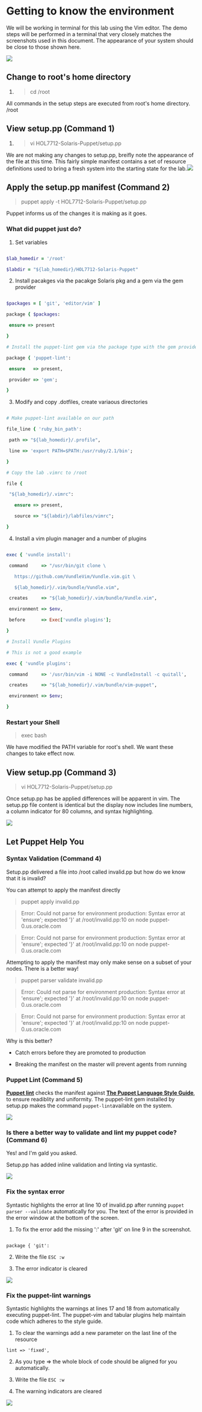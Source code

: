 # Getting to know the environment

We will be working in terminal for this lab using the Vim editor. The demo steps will be performed in a terminal that very closely matches the screenshots used in this document. The appearance of your system should be close to those shown here.

![](/images/SETUP-001-setup-steps.png)

## Change to root's home directory

1. > cd \/root

  All commands in the setup steps are executed from root's home directory. \/root

## View setup.pp \(Command 1\)

1. > vi HOL7712-Solaris-Puppet\/setup.pp

  We are not making any changes to setup.pp, breifly note the appearance of the file at this time. This fairly simple manifest contains a set of resource definitions used to bring a fresh system into the starting state for the lab.![](/images/SETUP-002-setup-before.png)

## Apply the setup.pp manifest \(Command 2\)

> puppet apply -t HOL7712-Solaris-Puppet\/setup.pp

Puppet informs us of the changes it is making as it goes.

### What did puppet just do?

1. Set variables

  ```ruby

  $lab_homedir = '/root'

  $labdir = "${lab_homedir}/HOL7712-Solaris-Puppet"

  ```

2. Install pacakges via the pacakge Solaris pkg and a gem via the gem provider

  ```ruby

  $packages = [ 'git', 'editor/vim' ]

  package { $packages:

   ensure => present

  }

  # Install the puppet-lint gem via the package type with the gem provider

  package { 'puppet-lint':

   ensure   => present,

   provider => 'gem';

  }

  ```

3. Modify and copy .dotfiles, create variaous directories

  ```ruby

  # Make puppet-lint available on our path

  file_line { 'ruby_bin_path':

   path => "${lab_homedir}/.profile",

   line => 'export PATH=$PATH:/usr/ruby/2.1/bin';

  }

  # Copy the lab .vimrc to /root

  file {

   "${lab_homedir}/.vimrc":

     ensure => present,

     source => "${labdir}/labfiles/vimrc";

  }

  ```

4. Install a vim plugin manager and a number of plugins

  ```ruby

  exec { 'vundle install':

   command     => "/usr/bin/git clone \

     https://github.com/VundleVim/Vundle.vim.git \

     ${lab_homedir}/.vim/bundle/Vundle.vim",

   creates     => "${lab_homedir}/.vim/bundle/Vundle.vim",

   environment => $env,

   before      => Exec['vundle plugins'];

  }

  # Install Vundle Plugins

  # This is not a good example

  exec { 'vundle plugins':

   command     => '/usr/bin/vim -i NONE -c VundleInstall -c quitall',

   creates     => "${lab_homedir}/.vim/bundle/vim-puppet",

   environment => $env;

  }

  ```

### Restart your Shell

> exec bash

We have modified the PATH variable for root's shell. We want these changes to take effect now.

## View setup.pp \(Command 3\)

> vi HOL7712-Solaris-Puppet\/setup.pp

Once setup.pp has be applied differences will be apparent in vim. The setup.pp file content is identical but the display now includes line numbers, a column indicator for 80 columns, and syntax highlighting.

![](/images/SETUP-003-setup-after.png)

## Let Puppet Help You

### Syntax Validation \(Command 4\)

Setup.pp delivered a file into \/root called invalid.pp but how do we know that it is invalid?

You can attempt to apply the manifest directly

> puppet apply invalid.pp

> 

> Error: Could not parse for environment production: Syntax error at 'ensure'; expected '}' at \/root\/invalid.pp:10 on node puppet-0.us.oracle.com

> 

> Error: Could not parse for environment production: Syntax error at 'ensure'; expected '}' at \/root\/invalid.pp:10 on node puppet-0.us.oracle.com

Attempting to apply the manifest may only make sense on a subset of your nodes. There is a better way!

> puppet parser validate invalid.pp

> 

> Error: Could not parse for environment production: Syntax error at 'ensure'; expected '}' at \/root\/invalid.pp:10 on node puppet-0.us.oracle.com

> 

> Error: Could not parse for environment production: Syntax error at 'ensure'; expected '}' at \/root\/invalid.pp:10 on node puppet-0.us.oracle.com

Why is this better?

* Catch errors before they are promoted to production

* Breaking the manifest on the master will prevent agents from running

### Puppet Lint \(Command 5\)

**[Puppet lint](http://puppet-lint.com/)** checks the manifest against **[The Puppet Language Style Guide](https://docs.puppet.com/guides/style_guide.html "Puppet Style Guide")**, to ensure readiblity and uniformity. The puppet-lint gem installed by setup.pp makes the command `puppet-lint`available on the system.

![](/images/SETUP-004-005-parser-lint.png)

### Is there a better way to validate and lint my puppet code? \(Command 6\)

Yes! and I'm gald you asked.

Setup.pp has added inline validation and linting via syntastic.

![](/images/SETUP-006.0-syntax.png)

### Fix the syntax error

Syntastic highlights the error at line 10 of invalid.pp after running `puppet parser --validate` automatically for you. The text of the error is provided in the error window at the bottom of the screen.

1. To fix the error add the missing ':' after 'git' on line 9 in the screenshot.

  ```

  package { 'git':

  ```

2. Write the file `ESC :w`

3. The error indicator is cleared

![](/images/SETUP-006.1-lint-before.png)

### Fix the puppet-lint warnings

Syntastic highlights the warnings at lines 17 and 18 from automatically executing puppet-lint. The puppet-vim and tabular plugins help maintain code which adheres to the style guide.

1. To clear the warnings add a new parameter on the last line of the resource

  `lint => 'fixed',`

2. As you type =&gt; the whole block of code should be aligned for you automatically.

3. Write the file `ESC :w`

4. The warning indicators are cleared

![](/images/SETUP-006.2-lint-after.png)

